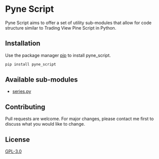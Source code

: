 # Pyne Script

Pyne Script aims to offer a set of utility sub-modules that allow for code structure similar to Trading View Pine Script in Python.

## Installation

Use the package manager [pip](https://pip.pypa.io/en/stable/) to install pyne_script.

```bash
pip install pyne_script
```

## Available sub-modules

- [series.py](https://github.com/80sVectorz/pyne_script/blob/main/docs/README_series.md)

## Contributing

Pull requests are welcome. For major changes, please contact me first
to discuss what you would like to change.

## License

[GPL-3.0](https://choosealicense.com/licenses/gpl-3.0/)

